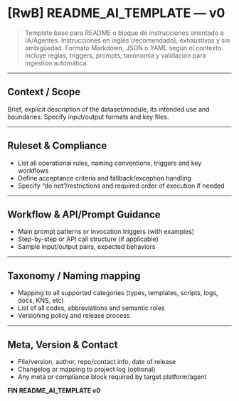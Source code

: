 # [RwB] README_AI_TEMPLATE — v0

> Template base para README o bloque de instrucciones orientado a IA/Agentes. Instrucciones en inglés (recomendado), exhaustivas y sin ambigüedad. Formato Markdown, JSON o YAML según el contexto. Incluye reglas, triggers, prompts, taxonomía y validación para ingestión automática.

---

## Context / Scope
Brief, explicit description of the dataset/module, its intended use and boundaries. Specify input/output formats and key files.

---

## Ruleset & Compliance
- List all operational rules, naming conventions, triggers and key workflows
- Define acceptance criteria and fallback/exception handling
- Specify “do not”/restrictions and required order of execution if needed

---

## Workflow & API/Prompt Guidance
- Main prompt patterns or invocation triggers (with examples)
- Step-by-step or API call structure (if applicable)
- Sample input/output pairs, expected behaviors

---

## Taxonomy / Naming mapping
- Mapping to all supported categories (types, templates, scripts, logs, docs, KNS, etc)
- List of all codes, abbreviations and semantic roles
- Versioning policy and release process

---

## Meta, Version & Contact
- File/version, author, repo/contact info, date of release
- Changelog or mapping to project log (optional)
- Any meta or compliance block required by target platform/agent

**FIN README_AI_TEMPLATE v0**

